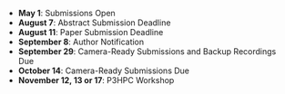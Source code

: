 - **May 1**: Submissions Open
- **August 7**: Abstract Submission Deadline
- **August 11**: Paper Submission Deadline
- **September 8**: Author Notification
- **September 29**: Camera-Ready Submissions and Backup Recordings Due
- **October 14**: Camera-Ready Submissions Due
- **November 12, 13 or 17**: P3HPC Workshop
